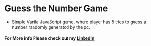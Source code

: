 # Guess the Number Game

* Simple Vanila JavaScript game, where player has 5 tries to guess a number randomly generatod by the pc. 

#### For More info Please check out my [LinkedIn](https://www.linkedin.com/in/pedro-goncalves88)

